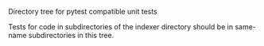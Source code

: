 Directory tree for pytest compatible unit tests

Tests for code in subdirectories of the indexer directory should be
in same-name subdirectories in this tree.
